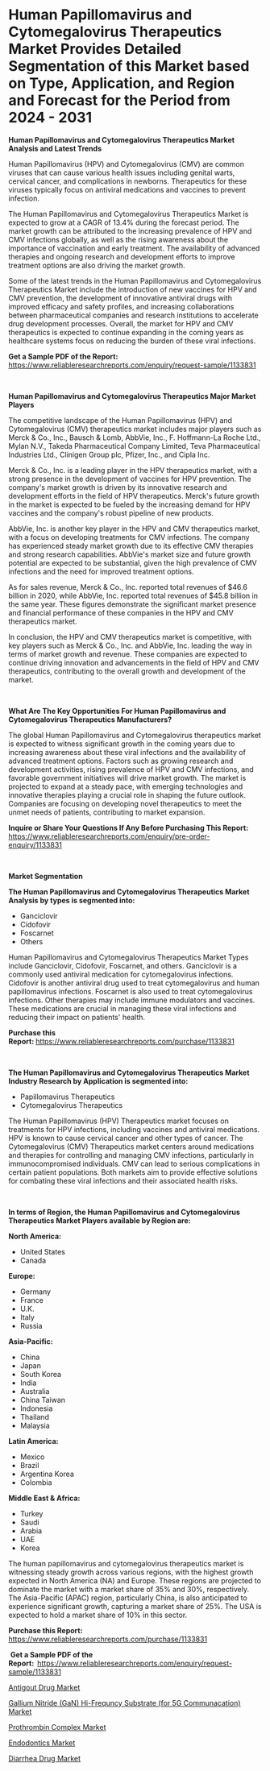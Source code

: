 <p><h1>Human Papillomavirus and Cytomegalovirus Therapeutics Market Provides Detailed Segmentation of this Market based on Type, Application, and Region and Forecast for the Period from 2024 - 2031</h1></p><p><strong>Human Papillomavirus and Cytomegalovirus Therapeutics Market Analysis and Latest Trends</strong></p>
<p><p>Human Papillomavirus (HPV) and Cytomegalovirus (CMV) are common viruses that can cause various health issues including genital warts, cervical cancer, and complications in newborns. Therapeutics for these viruses typically focus on antiviral medications and vaccines to prevent infection.</p><p>The Human Papillomavirus and Cytomegalovirus Therapeutics Market is expected to grow at a CAGR of 13.4% during the forecast period. The market growth can be attributed to the increasing prevalence of HPV and CMV infections globally, as well as the rising awareness about the importance of vaccination and early treatment. The availability of advanced therapies and ongoing research and development efforts to improve treatment options are also driving the market growth.</p><p>Some of the latest trends in the Human Papillomavirus and Cytomegalovirus Therapeutics Market include the introduction of new vaccines for HPV and CMV prevention, the development of innovative antiviral drugs with improved efficacy and safety profiles, and increasing collaborations between pharmaceutical companies and research institutions to accelerate drug development processes. Overall, the market for HPV and CMV therapeutics is expected to continue expanding in the coming years as healthcare systems focus on reducing the burden of these viral infections.</p></p>
<p><strong>Get a Sample PDF of the Report:&nbsp;</strong> <a href="https://www.reliableresearchreports.com/enquiry/request-sample/1133831">https://www.reliableresearchreports.com/enquiry/request-sample/1133831</a></p>
<p>&nbsp;</p>
<p><strong>Human Papillomavirus and Cytomegalovirus Therapeutics Major Market Players</strong></p>
<p><p>The competitive landscape of the Human Papillomavirus (HPV) and Cytomegalovirus (CMV) therapeutics market includes major players such as Merck & Co., Inc., Bausch & Lomb, AbbVie, Inc., F. Hoffmann-La Roche Ltd., Mylan N.V., Takeda Pharmaceutical Company Limited, Teva Pharmaceutical Industries Ltd., Clinigen Group plc, Pfizer, Inc., and Cipla Inc.</p><p>Merck & Co., Inc. is a leading player in the HPV therapeutics market, with a strong presence in the development of vaccines for HPV prevention. The company's market growth is driven by its innovative research and development efforts in the field of HPV therapeutics. Merck's future growth in the market is expected to be fueled by the increasing demand for HPV vaccines and the company's robust pipeline of new products.</p><p>AbbVie, Inc. is another key player in the HPV and CMV therapeutics market, with a focus on developing treatments for CMV infections. The company has experienced steady market growth due to its effective CMV therapies and strong research capabilities. AbbVie's market size and future growth potential are expected to be substantial, given the high prevalence of CMV infections and the need for improved treatment options.</p><p>As for sales revenue, Merck & Co., Inc. reported total revenues of $46.6 billion in 2020, while AbbVie, Inc. reported total revenues of $45.8 billion in the same year. These figures demonstrate the significant market presence and financial performance of these companies in the HPV and CMV therapeutics market.</p><p>In conclusion, the HPV and CMV therapeutics market is competitive, with key players such as Merck & Co., Inc. and AbbVie, Inc. leading the way in terms of market growth and revenue. These companies are expected to continue driving innovation and advancements in the field of HPV and CMV therapeutics, contributing to the overall growth and development of the market.</p></p>
<p>&nbsp;</p>
<p><strong>What Are The Key Opportunities For Human Papillomavirus and Cytomegalovirus Therapeutics Manufacturers?</strong></p>
<p><p>The global Human Papillomavirus and Cytomegalovirus therapeutics market is expected to witness significant growth in the coming years due to increasing awareness about these viral infections and the availability of advanced treatment options. Factors such as growing research and development activities, rising prevalence of HPV and CMV infections, and favorable government initiatives will drive market growth. The market is projected to expand at a steady pace, with emerging technologies and innovative therapies playing a crucial role in shaping the future outlook. Companies are focusing on developing novel therapeutics to meet the unmet needs of patients, contributing to market expansion.</p></p>
<p><strong>Inquire or Share Your Questions If Any Before Purchasing This Report:</strong> <a href="https://www.reliableresearchreports.com/enquiry/pre-order-enquiry/1133831">https://www.reliableresearchreports.com/enquiry/pre-order-enquiry/1133831</a></p>
<p>&nbsp;</p>
<p><strong>Market Segmentation</strong></p>
<p><strong>The Human Papillomavirus and Cytomegalovirus Therapeutics Market Analysis by types is segmented into:</strong></p>
<p><ul><li>Ganciclovir</li><li>Cidofovir</li><li>Foscarnet</li><li>Others</li></ul></p>
<p><p>Human Papillomavirus and Cytomegalovirus Therapeutics Market Types include Ganciclovir, Cidofovir, Foscarnet, and others. Ganciclovir is a commonly used antiviral medication for cytomegalovirus infections. Cidofovir is another antiviral drug used to treat cytomegalovirus and human papillomavirus infections. Foscarnet is also used to treat cytomegalovirus infections. Other therapies may include immune modulators and vaccines. These medications are crucial in managing these viral infections and reducing their impact on patients' health.</p></p>
<p><strong>Purchase this Report:&nbsp;</strong><a href="https://www.reliableresearchreports.com/purchase/1133831">https://www.reliableresearchreports.com/purchase/1133831</a></p>
<p>&nbsp;</p>
<p><strong>The Human Papillomavirus and Cytomegalovirus Therapeutics Market Industry Research by Application is segmented into:</strong></p>
<p><ul><li>Papillomavirus Therapeutics</li><li>Cytomegalovirus Therapeutics</li></ul></p>
<p><p>The Human Papillomavirus (HPV) Therapeutics market focuses on treatments for HPV infections, including vaccines and antiviral medications. HPV is known to cause cervical cancer and other types of cancer. The Cytomegalovirus (CMV) Therapeutics market centers around medications and therapies for controlling and managing CMV infections, particularly in immunocompromised individuals. CMV can lead to serious complications in certain patient populations. Both markets aim to provide effective solutions for combating these viral infections and their associated health risks.</p></p>
<p>&nbsp;</p>
<p><strong>In terms of Region, the Human Papillomavirus and Cytomegalovirus Therapeutics Market Players available by Region are:</strong></p>
<p>
    <p> <strong> North America: </strong>
        <ul>
            <li>United States</li>
            <li>Canada</li>
        </ul>
        </p> 
    <p> <strong> Europe: </strong>
        <ul>
            <li>Germany</li>
            <li>France</li>
            <li>U.K.</li>
            <li>Italy</li>
            <li>Russia</li>
        </ul>
        </p> 
    <p> <strong> Asia-Pacific: </strong>
        <ul>
            <li>China</li>
            <li>Japan</li>
            <li>South Korea</li>
            <li>India</li>
            <li>Australia</li>
            <li>China Taiwan</li>
            <li>Indonesia</li>
            <li>Thailand</li>
            <li>Malaysia</li>
        </ul>
        </p> 
    <p> <strong> Latin America: </strong>
        <ul>
            <li>Mexico</li>
            <li>Brazil</li>
            <li>Argentina Korea</li>
            <li>Colombia</li>
        </ul>
        </p> 
    <p> <strong> Middle East & Africa: </strong>
        <ul>
            <li>Turkey</li>
            <li>Saudi</li>
            <li>Arabia</li>
            <li>UAE</li>
            <li>Korea</li>
        </ul>
    </p>
    </p>
<p><p>The human papillomavirus and cytomegalovirus therapeutics market is witnessing steady growth across various regions, with the highest growth expected in North America (NA) and Europe. These regions are projected to dominate the market with a market share of 35% and 30%, respectively. The Asia-Pacific (APAC) region, particularly China, is also anticipated to experience significant growth, capturing a market share of 25%. The USA is expected to hold a market share of 10% in this sector.</p></p>
<p><strong>Purchase this Report: </strong><a href="https://www.reliableresearchreports.com/purchase/1133831">https://www.reliableresearchreports.com/purchase/1133831</a></p>
<p>&nbsp;<strong>Get a Sample PDF of the Report:&nbsp;&nbsp;</strong><a href="https://www.reliableresearchreports.com/enquiry/request-sample/1133831">https://www.reliableresearchreports.com/enquiry/request-sample/1133831</a></p>
<p><strong></strong></p>
<p><p><a href="https://medium.com/@alenamorar/antigout-drug-market-research-report-its-history-and-forecast-2024-to-2031-5c01824d34cc">Antigout Drug Market</a></p><p><a href="https://github.com/Glendatilghmankmgz0rbhwpy/Market-Research-Report-List-1/blob/main/gallium-nitride-gan-hi-frequncy-substrate-for-5g-communacation-market.md">Gallium Nitride (GaN) Hi-Frequncy Substrate (for 5G Communacation) Market</a></p><p><a href="https://medium.com/@petrawillms/prothrombin-complex-market-analysis-its-cagr-market-segmentation-and-global-industry-overview-ee45d3d3ee90">Prothrombin Complex Market</a></p><p><a href="https://medium.com/@petrawillms/endodontics-market-share-evolution-and-market-growth-trends-2024-2031-34ba30de4f86">Endodontics Market</a></p><p><a href="https://medium.com/@petrawillms/diarrhea-drug-market-trends-and-market-analysis-forecasted-for-period-2024-2031-810a71365b5e">Diarrhea Drug Market</a></p></p>